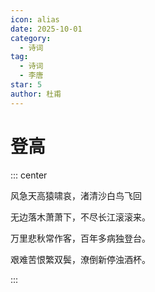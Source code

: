```yaml
---
icon: alias
date: 2025-10-01
category:
  - 诗词
tag:
  - 诗词
  - 李唐
star: 5
author: 杜甫
---
```


# 登高

<!-- more -->

::: center

风急天高猿啸哀，渚清沙白鸟飞回

无边落木萧萧下，不尽长江滚滚来。

万里悲秋常作客，百年多病独登台。

艰难苦恨繁双鬓，潦倒新停浊酒杯。

:::


